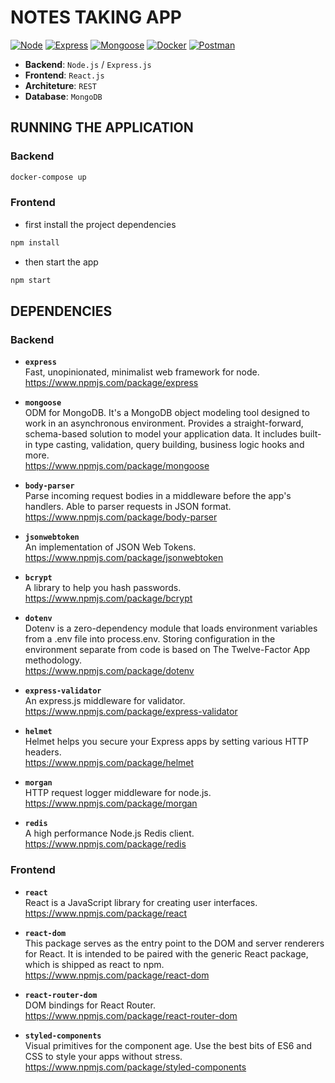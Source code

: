 # NOTES TAKING APP

[![Node](https://img.shields.io/badge/Node.JS-JS--runtime-green.svg?logo=node.js)](https://nodejs.org/en/)
[![Express](https://img.shields.io/badge/Express-framework-yellow.svg?logo=JavaScript)](https://expressjs.com/)
[![Mongoose](https://img.shields.io/badge/MongoDB-database-green.svg?logo=MongoDB)](https://www.mongodb.com/what-is-mongodb)
[![Docker](https://img.shields.io/badge/Docker-container-blue.svg?logo=docker)](https://www.docker.com/)
[![Postman](https://img.shields.io/badge/Postman-API--Dev-blue.svg?logo=Postman)](https://www.getpostman.com/)

- **Backend**: `Node.js` / `Express.js`
- **Frontend**: `React.js`
- **Architeture**: `REST`
- **Database**: `MongoDB`

## RUNNING THE APPLICATION

### Backend

```sh
docker-compose up
```

### Frontend

- first install the project dependencies

```sh
npm install
```

- then start the app

```sh
npm start
```

## DEPENDENCIES

### Backend

- **`express`**</br>
  Fast, unopinionated, minimalist web framework for node.</br>
  https://www.npmjs.com/package/express

- **`mongoose`**</br>
  ODM for MongoDB. It's a MongoDB object modeling tool designed to work in an asynchronous environment. Provides a straight-forward, schema-based solution to model your application data. It includes built-in type casting, validation, query building, business logic hooks and more.</br>
  https://www.npmjs.com/package/mongoose

- **`body-parser`**</br>
  Parse incoming request bodies in a middleware before the app's handlers. Able to parser requests in JSON format.</br>
  https://www.npmjs.com/package/body-parser

- **`jsonwebtoken`**</br>
  An implementation of JSON Web Tokens.</br>
  https://www.npmjs.com/package/jsonwebtoken

- **`bcrypt`**</br>
  A library to help you hash passwords.</br>
  https://www.npmjs.com/package/bcrypt

- **`dotenv`**</br>
  Dotenv is a zero-dependency module that loads environment variables from a .env file into process.env. Storing configuration in the environment separate from code is based on The Twelve-Factor App methodology.</br>
  https://www.npmjs.com/package/dotenv

- **`express-validator`**</br>
  An express.js middleware for validator.</br>
  https://www.npmjs.com/package/express-validator

- **`helmet`**</br>
  Helmet helps you secure your Express apps by setting various HTTP headers.</br>
  https://www.npmjs.com/package/helmet

- **`morgan`**</br>
  HTTP request logger middleware for node.js.</br>
  https://www.npmjs.com/package/morgan

- **`redis`**</br>
  A high performance Node.js Redis client.</br>
  https://www.npmjs.com/package/redis

### Frontend

- **`react`**</br>
  React is a JavaScript library for creating user interfaces.</br>
  https://www.npmjs.com/package/react

- **`react-dom`**</br>
  This package serves as the entry point to the DOM and server renderers for React. It is intended to be paired with the generic React package, which is shipped as react to npm.</br>
  https://www.npmjs.com/package/react-dom

- **`react-router-dom`**</br>
  DOM bindings for React Router.</br>
  https://www.npmjs.com/package/react-router-dom

- **`styled-components`**</br>
  Visual primitives for the component age. Use the best bits of ES6 and CSS to style your apps without stress.</br>
  https://www.npmjs.com/package/styled-components
